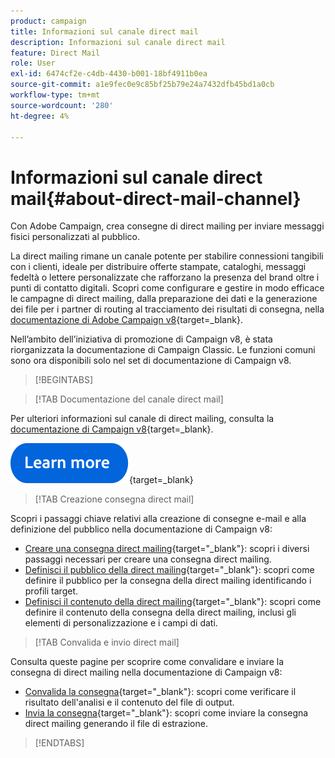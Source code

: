 ```yaml
---
product: campaign
title: Informazioni sul canale direct mail
description: Informazioni sul canale direct mail
feature: Direct Mail
role: User
exl-id: 6474cf2e-c4db-4430-b001-18bf4911b0ea
source-git-commit: a1e9fec0e9c85bf25b79e24a7432dfb45bd1a0cb
workflow-type: tm+mt
source-wordcount: '280'
ht-degree: 4%

---
```



# Informazioni sul canale direct mail{#about-direct-mail-channel}

Con Adobe Campaign, crea consegne di direct mailing per inviare messaggi fisici personalizzati al pubblico.

La direct mailing rimane un canale potente per stabilire connessioni tangibili con i clienti, ideale per distribuire offerte stampate, cataloghi, messaggi fedeltà o lettere personalizzate che rafforzano la presenza del brand oltre i punti di contatto digitali. Scopri come configurare e gestire in modo efficace le campagne di direct mailing, dalla preparazione dei dati e la generazione dei file per i partner di routing al tracciamento dei risultati di consegna, nella [documentazione di Adobe Campaign v8](https://experienceleague.adobe.com/docs/campaign/campaign-v8/send/direct-mail.html){target=_blank}.

Nell’ambito dell’iniziativa di promozione di Campaign v8, è stata riorganizzata la documentazione di Campaign Classic. Le funzioni comuni sono ora disponibili solo nel set di documentazione di Campaign v8.

>[!BEGINTABS]

>[!TAB Documentazione del canale direct mail]

Per ulteriori informazioni sul canale di direct mailing, consulta la [documentazione di Campaign v8](https://experienceleague.adobe.com/docs/campaign/campaign-v8/send/direct-mail.html){target=_blank}.


[![immagine](../../assets/do-not-localize/learn-more-button.svg)](https://experienceleague.adobe.com/docs/campaign/campaign-v8/send/direct-mail.html){target=_blank}


>[!TAB Creazione consegna direct mail]

Scopri i passaggi chiave relativi alla creazione di consegne e-mail e alla definizione del pubblico nella documentazione di Campaign v8:

* [Creare una consegna direct mailing](https://experienceleague.adobe.com/docs/campaign/campaign-v8/send/direct-mail.html#creating-a-direct-mail-delivery){target="_blank"}: scopri i diversi passaggi necessari per creare una consegna direct mailing.
* [Definisci il pubblico della direct mailing](https://experienceleague.adobe.com/docs/campaign/campaign-v8/send/direct-mail.html#creating-a-direct-mail-delivery#defining-the-direct-mail-audience){target="_blank"}: scopri come definire il pubblico per la consegna della direct mailing identificando i profili target.
* [Definisci il contenuto della direct mailing](https://experienceleague.adobe.com/docs/campaign/campaign-v8/send/direct-mail.html#creating-a-direct-mail-delivery#defining-the-direct-mail-content){target="_blank"}: scopri come definire il contenuto della consegna della direct mailing, inclusi gli elementi di personalizzazione e i campi di dati.

>[!TAB Convalida e invio direct mail]

Consulta queste pagine per scoprire come convalidare e inviare la consegna di direct mailing nella documentazione di Campaign v8:

* [Convalida la consegna](https://experienceleague.adobe.com/docs/campaign/campaign-v8/send/direct-mail.html#creating-a-direct-mail-delivery#defining-the-direct-mail-content){target="_blank"}: scopri come verificare il risultato dell&#39;analisi e il contenuto del file di output.
* [Invia la consegna](https://experienceleague.adobe.com/docs/campaign/campaign-v8/send/direct-mail.html#creating-a-direct-mail-delivery#defining-the-direct-mail-content){target="_blank"}: scopri come inviare la consegna direct mailing generando il file di estrazione.



>[!ENDTABS]